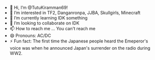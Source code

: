 - 👋 Hi, I’m @TutuKiramman69!
- 👀 I’m interested in TF2, Danganronpa, JJBA, Skullgirls, Minecraft
- 🌱 I’m currently learning IDK something 
- 💞️ I’m looking to collaborate on IDK 
- 📫 How to reach me ... You can't reach me
- 😄 Pronouns: AC/DC
- ⚡ Fun fact: The first time the Japanese people heard the Emeperor's voice was when he announced Japan's surrender on the radio during WW2.

<!---
TutuKiramman69/TutuKiramman69 is a ✨ special ✨ repository because its `README.md` (this file) appears on your GitHub profile.
You can click the Preview link to take a look at your changes.
--->
